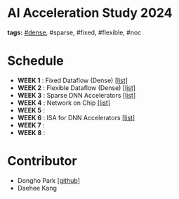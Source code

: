 AI Acceleration Study 2024
===

**tags:** [#dense](https://parkdongho.github.io/paper-review/archive/?tags=paper-review,dense), #sparse, #fixed, #flexible, #noc

# Schedule
- **WEEK 1** : Fixed Dataflow (Dense) [[list]](https://parkdongho.github.io/paper-review/archive/?tags=architecture,dense)
- **WEEK 2** : Flexible Dataflow (Dense) [[list]](https://parkdongho.github.io/paper-review/archive/?tags=architecture,flex)
- **WEEK 3** : Sparse DNN Accelerators [[list]](https://parkdongho.github.io/paper-review/archive/?tags=architecture,sparse)
- **WEEK 4** : Network on Chip [[list]](https://parkdongho.github.io/paper-review/archive/?tags=architecture,noc)
- **WEEK 5** :
- **WEEK 6** : ISA for DNN Accelerators [[list]](https://parkdongho.github.io/paper-review/archive/?tags=isa)
- **WEEK 7** :
- **WEEK 8** : 

# Contributor
- Dongho Park [[github]](https://github.com/parkdongho)
- Daehee Kang 
